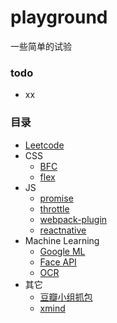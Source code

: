 <base href="https://github.com/jiahui92/playground/tree/master" target="_blank" />

# playground
一些简单的试验


### todo
* xx

### 目录
* [Leetcode](leetcode)
* CSS
  * [BFC](css/bfc)
  * [flex](css/flex)
* JS
  * [promise](promise)
  * [throttle](throttle)
  * [webpack-plugin](webpack-plugin)
  * [reactnative](reactnative)
* Machine Learning
  * [Google ML](machine-learning)
  * [Face API](face-api)
  * [OCR](ocr)
* 其它
  * [豆瓣小组抓包](spider-douban-group)
  * [xmind](xmind)
